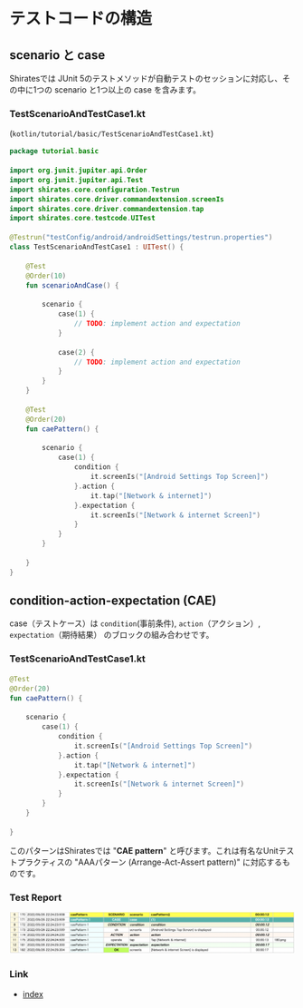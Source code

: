 # テストコードの構造

## scenario と case

Shiratesでは JUnit 5のテストメソッドが自動テストのセッションに対応し、その中に1つの scenario と1つ以上の case を含みます。

### TestScenarioAndTestCase1.kt

(`kotlin/tutorial/basic/TestScenarioAndTestCase1.kt`)

```kotlin
package tutorial.basic

import org.junit.jupiter.api.Order
import org.junit.jupiter.api.Test
import shirates.core.configuration.Testrun
import shirates.core.driver.commandextension.screenIs
import shirates.core.driver.commandextension.tap
import shirates.core.testcode.UITest

@Testrun("testConfig/android/androidSettings/testrun.properties")
class TestScenarioAndTestCase1 : UITest() {

    @Test
    @Order(10)
    fun scenarioAndCase() {

        scenario {
            case(1) {
                // TODO: implement action and expectation
            }

            case(2) {
                // TODO: implement action and expectation
            }
        }
    }

    @Test
    @Order(20)
    fun caePattern() {

        scenario {
            case(1) {
                condition {
                    it.screenIs("[Android Settings Top Screen]")
                }.action {
                    it.tap("[Network & internet]")
                }.expectation {
                    it.screenIs("[Network & internet Screen]")
                }
            }
        }

    }
}
```

## condition-action-expectation (CAE)

case（テストケース）は `condition`(事前条件), `action`（アクション）, `expectation`（期待結果） のブロックの組み合わせです。

### TestScenarioAndTestCase1.kt

```kotlin
@Test
@Order(20)
fun caePattern() {

    scenario {
        case(1) {
            condition {
                it.screenIs("[Android Settings Top Screen]")
            }.action {
                it.tap("[Network & internet]")
            }.expectation {
                it.screenIs("[Network & internet Screen]")
            }
        }
    }

}
```

このパターンはShiratesでは "**CAE pattern**" と呼びます。これは有名なUnitテストプラクティスの "AAAパターン (Arrange-Act-Assert
pattern)" に対応するものです。

### Test Report

![cae1](../_images/cae1.png)

### Link

- [index](../../index_ja.md)
